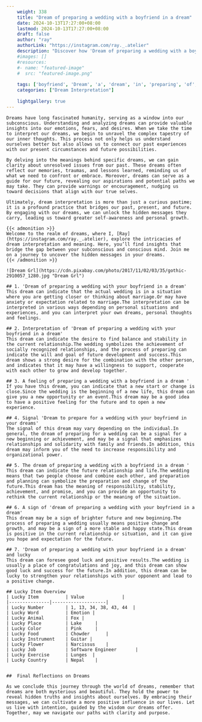 ```yaml
---
    weight: 338
    title: "Dream of preparing a wedding with a boyfriend in a dream"  # Assuming 'title' column exists
    date: 2024-10-13T17:27:00+08:00
    lastmod: 2024-10-13T17:27:00+08:00
    draft: false
    author: "ray"
    authorLink: "https://instagram.com/ray._.atelier"
    description: "Discover how 'Dream of preparing a wedding with a boyfriend in a dream' can interpret your future and uncover its significant meanings in your life."
    #images: []
    #resources:
    #- name: "featured-image"
    #  src: "featured-image.png"
    
    tags: ['boyfriend', 'Dream', 'a', 'dream', 'in', 'preparing', 'of', 'wedding', 'with']
    categories: ["Dream Interpretation"]
    
    lightgallery: true
---
```

    
    Dreams have long fascinated humanity, serving as a window into our subconscious. Understanding and analyzing dreams can provide valuable insights into our emotions, fears, and desires. When we take the time to interpret our dreams, we begin to unravel the complex tapestry of our inner thoughts. This process not only helps us understand ourselves better but also allows us to connect our past experiences with our present circumstances and future possibilities.
    
    By delving into the meanings behind specific dreams, we can gain clarity about unresolved issues from our past. These dreams often reflect our memories, traumas, and lessons learned, reminding us of what we need to confront or embrace. Moreover, dreams can serve as a guide for our future, revealing our aspirations and potential paths we may take. They can provide warnings or encouragement, nudging us toward decisions that align with our true selves.
    
    Ultimately, dream interpretation is more than just a curious pastime; it is a profound practice that bridges our past, present, and future. By engaging with our dreams, we can unlock the hidden messages they carry, leading us toward greater self-awareness and personal growth.
    
    {{< admonition >}}
    Welcome to the realm of dreams, where I, [Ray](https://instagram.com/ray._.atelier), explore the intricacies of dream interpretation and meaning. Here, you’ll find insights that bridge the gap between your subconscious and conscious mind. Join me on a journey to uncover the hidden messages in your dreams.
    {{< /admonition >}}
    
    ![Dream Grl](https://cdn.pixabay.com/photo/2017/11/02/03/35/gothic-2910057_1280.jpg "Dream Grl")
    
    ## 1. 'Dream of preparing a wedding with your boyfriend in a dream'
    This dream can indicate that the actual wedding is in a situation where you are getting closer or thinking about marriage.Or may have anxiety or expectation related to marriage.The interpretation can be interpreted in various ways depending on personal situations and experiences, and you can interpret your own dreams, personal thoughts and feelings.
    
    ## 2. Interpretation of 'Dream of preparing a wedding with your boyfriend in a dream'
    This dream can indicate the desire to find balance and stability in the current relationship.The wedding symbolizes the achievement of socially recognized relationships, and the process of preparing can indicate the will and goal of future development and success.This dream shows a strong desire for the combination with the other person, and indicates that it may have a willingness to support, cooperate with each other to grow and develop together.
    
    ## 3. A feeling of preparing a wedding with a boyfriend in a dream '
    If you have this dream, you can indicate that a new start or change is close.Since the wedding is the beginning of a new life, this dream can give you a new opportunity or an event.This dream may be a good idea to have a positive feeling for the future and to open a new experience.
    
    ## 4. Signal 'Dream to prepare for a wedding with your boyfriend in your dreams'
    The signal of this dream may vary depending on the individual.In general, the dream of preparing for a wedding can be a signal for a new beginning or achievement, and may be a signal that emphasizes relationships and solidarity with family and friends.In addition, this dream may inform you of the need to increase responsibility and organizational power.
    
    ## 5. The dream of preparing a wedding with a boyfriend in a dream '
    This dream can indicate the future relationship and life.The wedding means that two people choose and combine each other, and preparation and planning can symbolize the preparation and change of the future.This dream has the meaning of responsibility, stability, achievement, and promise, and you can provide an opportunity to rethink the current relationship or the meaning of the situation.
    
    ## 6. A sign of 'dream of preparing a wedding with your boyfriend in a dream'
    This dream may be a sign of brighter future and new beginning.The process of preparing a wedding usually means positive change and growth, and may be a sign of a more stable and happy state.This dream is positive in the current relationship or situation, and it can give you hope and expectation for the future.
    
    ## 7. 'Dream of preparing a wedding with your boyfriend in a dream' and lucky
    This dream can foresee good luck and positive results.The wedding is usually a place of congratulations and joy, and this dream can show good luck and success for the future.In addition, this dream can be lucky to strengthen your relationships with your opponent and lead to a positive change.
    
    ## Lucky Item Overview
    | Lucky Item          | Value              |
    |---------------|--------------------|
    | Lucky Number        | 1, 13, 34, 38, 43, 44  |
    | Lucky Word          | Emotion |
    | Lucky Animal        | Fox |
    | Lucky Place         | Lake     |
    | Lucky Color         | Pink     |
    | Lucky Food          | Chowder      |
    | Lucky Instrument    | Guitar |
    | Lucky Flower        | Narcissus    |
    | Lucky Job           | Software Engineer       |
    | Lucky Exercise      | Lunges  |
    | Lucky Country       | Nepal    |
    
    
    ##  Final Reflections on Dreams
    
    As we conclude this journey through the world of dreams, remember that dreams are both mysterious and beautiful. They hold the power to reveal hidden truths and insights about ourselves. By embracing their messages, we can cultivate a more positive influence in our lives. Let us live with intention, guided by the wisdom our dreams offer. Together, may we navigate our paths with clarity and purpose.
    